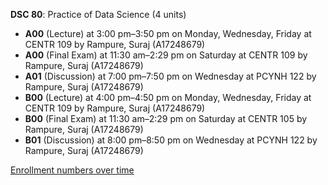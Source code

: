 **DSC 80**: Practice of Data Science (4 units)

- **A00** (Lecture) at 3:00 pm–3:50 pm on Monday, Wednesday, Friday at CENTR 109 by Rampure, Suraj (A17248679)
- **A00** (Final Exam) at 11:30 am–2:29 pm on Saturday at CENTR 109 by Rampure, Suraj (A17248679)
- **A01** (Discussion) at 7:00 pm–7:50 pm on Wednesday at PCYNH 122 by Rampure, Suraj (A17248679)
- **B00** (Lecture) at 4:00 pm–4:50 pm on Monday, Wednesday, Friday at CENTR 109 by Rampure, Suraj (A17248679)
- **B00** (Final Exam) at 11:30 am–2:29 pm on Saturday at CENTR 105 by Rampure, Suraj (A17248679)
- **B01** (Discussion) at 8:00 pm–8:50 pm on Wednesday at PCYNH 122 by Rampure, Suraj (A17248679)

[Enrollment numbers over time](./DSC80.tsv)
